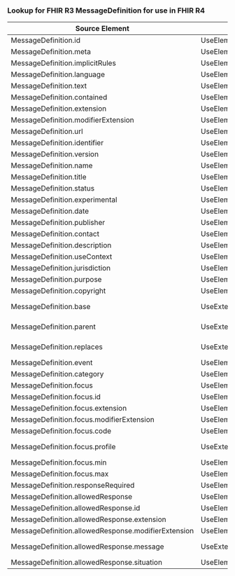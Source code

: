 ### Lookup for FHIR R3 MessageDefinition for use in FHIR R4

| Source Element | Usage | Target |
| -------------- | ----- | ------ |
| MessageDefinition.id | UseElementSameName | MessageDefinition.id |
| MessageDefinition.meta | UseElementSameName | MessageDefinition.meta |
| MessageDefinition.implicitRules | UseElementSameName | MessageDefinition.implicitRules |
| MessageDefinition.language | UseElementSameName | MessageDefinition.language |
| MessageDefinition.text | UseElementSameName | MessageDefinition.text |
| MessageDefinition.contained | UseElementSameName | MessageDefinition.contained |
| MessageDefinition.extension | UseElementSameName | MessageDefinition.extension |
| MessageDefinition.modifierExtension | UseElementSameName | MessageDefinition.modifierExtension |
| MessageDefinition.url | UseElementSameName | MessageDefinition.url |
| MessageDefinition.identifier | UseElementSameName | MessageDefinition.identifier |
| MessageDefinition.version | UseElementSameName | MessageDefinition.version |
| MessageDefinition.name | UseElementSameName | MessageDefinition.name |
| MessageDefinition.title | UseElementSameName | MessageDefinition.title |
| MessageDefinition.status | UseElementSameName | MessageDefinition.status |
| MessageDefinition.experimental | UseElementSameName | MessageDefinition.experimental |
| MessageDefinition.date | UseElementSameName | MessageDefinition.date |
| MessageDefinition.publisher | UseElementSameName | MessageDefinition.publisher |
| MessageDefinition.contact | UseElementSameName | MessageDefinition.contact |
| MessageDefinition.description | UseElementSameName | MessageDefinition.description |
| MessageDefinition.useContext | UseElementSameName | MessageDefinition.useContext |
| MessageDefinition.jurisdiction | UseElementSameName | MessageDefinition.jurisdiction |
| MessageDefinition.purpose | UseElementSameName | MessageDefinition.purpose |
| MessageDefinition.copyright | UseElementSameName | MessageDefinition.copyright |
| MessageDefinition.base | UseExtension | http://hl7.org/fhir/3.0/StructureDefinition/extension-MessageDefinition.base |
| MessageDefinition.parent | UseExtension | http://hl7.org/fhir/3.0/StructureDefinition/extension-MessageDefinition.parent |
| MessageDefinition.replaces | UseExtension | http://hl7.org/fhir/3.0/StructureDefinition/extension-MessageDefinition.replaces |
| MessageDefinition.event | UseElementRenamed | MessageDefinition.event[x] |
| MessageDefinition.category | UseElementSameName | MessageDefinition.category |
| MessageDefinition.focus | UseElementSameName | MessageDefinition.focus |
| MessageDefinition.focus.id | UseElementSameName | MessageDefinition.focus.id |
| MessageDefinition.focus.extension | UseElementSameName | MessageDefinition.focus.extension |
| MessageDefinition.focus.modifierExtension | UseElementSameName | MessageDefinition.focus.modifierExtension |
| MessageDefinition.focus.code | UseElementSameName | MessageDefinition.focus.code |
| MessageDefinition.focus.profile | UseExtension | http://hl7.org/fhir/3.0/StructureDefinition/extension-MessageDefinition.focus.profile |
| MessageDefinition.focus.min | UseElementSameName | MessageDefinition.focus.min |
| MessageDefinition.focus.max | UseElementSameName | MessageDefinition.focus.max |
| MessageDefinition.responseRequired | UseElementSameName | MessageDefinition.responseRequired |
| MessageDefinition.allowedResponse | UseElementSameName | MessageDefinition.allowedResponse |
| MessageDefinition.allowedResponse.id | UseElementSameName | MessageDefinition.allowedResponse.id |
| MessageDefinition.allowedResponse.extension | UseElementSameName | MessageDefinition.allowedResponse.extension |
| MessageDefinition.allowedResponse.modifierExtension | UseElementSameName | MessageDefinition.allowedResponse.modifierExtension |
| MessageDefinition.allowedResponse.message | UseExtension | http://hl7.org/fhir/3.0/StructureDefinition/extension-MessageDefinition.allowedResponse.message |
| MessageDefinition.allowedResponse.situation | UseElementSameName | MessageDefinition.allowedResponse.situation |

